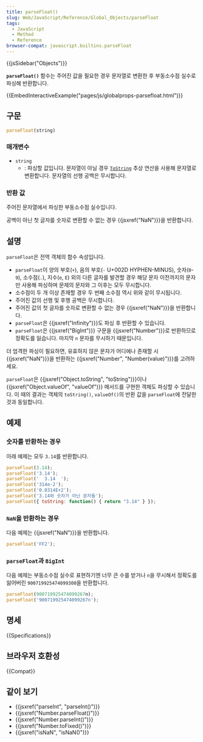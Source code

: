 ```yaml
---
title: parseFloat()
slug: Web/JavaScript/Reference/Global_Objects/parseFloat
tags:
  - JavaScript
  - Method
  - Reference
browser-compat: javascript.builtins.parseFloat
---
```


{{jsSidebar("Objects")}}

**`parseFloat()`** 함수는 주어진 값을 필요한 경우 문자열로 변환한 후 부동소수점 실수로 파싱해 반환합니다.

{{EmbedInteractiveExample("pages/js/globalprops-parsefloat.html")}}

## 구문

```js
parseFloat(string)
```

### 매개변수

- `string`
  - : 파싱할 값입니다. 문자열이 아닐 경우 [`ToString`](https://tc39.es/ecma262/#sec-tostring) 추상 연산을 사용해 문자열로 변환합니다. 문자열의 선행 공백은 무시합니다.

### 반환 값

주어진 문자열에서 파싱한 부동소수점 실수입니다.

공백이 아닌 첫 글자를 숫자로 변환할 수 없는 경우 {{jsxref("NaN")}}을 반환합니다.

## 설명

`parseFloat`은 전역 객체의 함수 속성입니다.

- `parseFloat`이 양의 부호(`+`), 음의 부호(`-` U+002D HYPHEN-MINUS), 숫자(`0`-`9`), 소수점(`.`), 지수(`e`, `E`) 외의 다른 글자를 발견할 경우 해당 문자 이전까지의 문자만 사용해 파싱하며 문제의 문자와 그 이후는 모두 무시합니다.
- 소수점이 두 개 이상 존재할 경우 두 번째 소수점 역시 위와 같이 무시됩니다.
- 주어진 값의 선행 및 후행 공백은 무시합니다.
- 주어진 값의 첫 글자를 숫자로 변환할 수 없는 경우 {{jsxref("NaN")}}을 반환합니다.
- `parseFloat`은 {{jsxref("Infinity")}}도 파싱 후 반환할 수 있습니다.
- `parseFloat`은 {{jsxref("BigInt")}} 구문을 {{jsxref("Number")}}로 반환하므로 정확도를 잃습니다. 마지막 `n` 문자를 무시하기 때문입니다.

더 엄격한 파싱이 필요하면, 유효하지 않은 문자가 어디에나 존재할 시 {{jsxref("NaN")}}을 반환하는 {{jsxref("Number", "Number(value)")}}를 고려하세요.

`parseFloat`은 {{jsxref("Object.toString", "toString")}}이나 {{jsxref("Object.valueOf", "valueOf")}} 메서드를 구현한 객체도 파싱할 수 있습니다. 이 때의 결과는 객체의 `toString()`, `valueOf()`의 반환 값을 `parseFloat`에 전달한 것과 동일합니다.

## 예제

### 숫자를 반환하는 경우

아래 예제는 모두 `3.14`를 반환합니다.

```js
parseFloat(3.14);
parseFloat('3.14');
parseFloat('  3.14  ');
parseFloat('314e-2');
parseFloat('0.0314E+2');
parseFloat('3.14와 숫자가 아닌 문자들');
parseFloat({ toString: function() { return "3.14" } });
```

### `NaN`을 반환하는 경우

다음 예제는 {{jsxref("NaN")}}을 반환합니다.

```js
parseFloat('FF2');
```

### `parseFloat`과 `BigInt`

다음 예제는 부동소수점 실수로 표현하기엔 너무 큰 수를 받거나 `n`을 무시해서 정확도를 잃어버린 `900719925474099300`을 반환합니다.

```js
parseFloat(900719925474099267n);
parseFloat('900719925474099267n');
```

## 명세

{{Specifications}}

## 브라우저 호환성

{{Compat}}

## 같이 보기

- {{jsxref("parseInt", "parseInt()")}}
- {{jsxref("Number.parseFloat()")}}
- {{jsxref("Number.parseInt()")}}
- {{jsxref("Number.toFixed()")}}
- {{jsxref("isNaN", "isNaN()")}}
